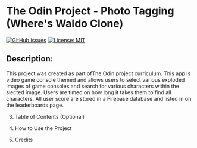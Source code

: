 # The Odin Project - Photo Tagging (Where's Waldo Clone)

[![GitHub issues](https://img.shields.io/github/issues/Mattwwilson34/photo-tagging-app)](https://github.com/Mattwwilson34/photo-tagging-app/issues)
[![License: MIT](https://img.shields.io/badge/License-MIT-yellow.svg)](https://opensource.org/licenses/MIT)

## Description:

This project was created as part ofThe Odin project curriculum. This app is video game console themed and allows users to select various exploded images of game consoles and search for various characters within the slected image. Users are timed on how long it takes them to find all characters. All user score are stored in a Firebase database and listed in on the leaderboards page.

3. Table of Contents (Optional)

4. How to Use the Project

5. Credits
